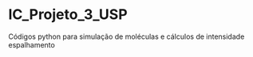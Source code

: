 # IC_Projeto_3_USP
Códigos python para simulação de moléculas e cálculos de intensidade espalhamento 
